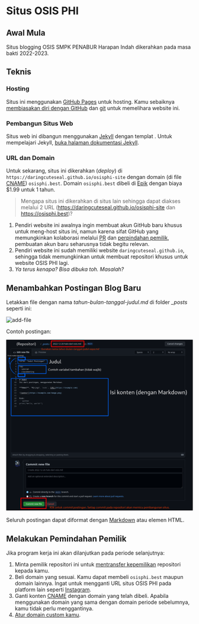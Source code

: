 # Situs OSIS PHI

## Awal Mula
Situs blogging OSIS SMPK PENABUR Harapan Indah dikerahkan pada masa bakti 2022-2023.

## Teknis
### Hosting
Situs ini menggunakan [GitHub Pages](https://pages.github.com/) untuk hosting. Kamu sebaiknya [membiasakan diri dengan GitHub](https://docs.github.com/en) dan [git](https://git-scm.com/doc) untuk memelihara website ini.

### Pembangun Situs Web
Situs web ini dibangun menggunakan [Jekyll](https://jekyllrb.com) dengan templat [](). Untuk mempelajari Jekyll, [buka halaman dokumentasi Jekyll](https://jekyllrb.com/docs/).

### URL dan Domain
Untuk sekarang, situs ini dikerahkan (*deploy*) di `https://daringcuteseal.github.io/osisphi-site` dengan domain (di file [CNAME](/CNAME)) `osisphi.best`. Domain `osisphi.best` dibeli di [Epik](https://registrar.epik.com) dengan biaya $1.99 untuk 1 tahun.

> Mengapa situs ini dikerahkan di situs lain sehingga dapat diakses melalui 2 URL (https://daringcuteseal.github.io/osisphi-site dan https://osisphi.best)?

1. Pendiri website ini awalnya ingin membuat akun GitHub baru khusus untuk meng-host situs ini, namun karena sifat GitHub yang memungkinkan kolaborasi melalui [PR](https://docs.github.com/en/pull-requests/collaborating-with-pull-requests/proposing-changes-to-your-work-with-pull-requests/about-pull-requests) dan [perpindahan pemilik](https://docs.github.com/en/repositories/creating-and-managing-repositories/transferring-a-repository), pembuatan akun baru seharusnya tidak begitu relevan.
2. Pendiri website ini sudah memiliki website `daringcuteseal.github.io`, sehingga tidak memungkinkan untuk membuat repositori khusus untuk website OSIS PHI lagi.
3. *Ya terus kenapa? Bisa dibuka toh. Masalah?*


## Menambahkan Postingan Blog Baru
Letakkan file dengan nama *tahun-bulan-tanggal-judul.md* di folder *_posts* seperti ini:

![add-file](https://user-images.githubusercontent.com/95740760/209554094-bc050c5a-5933-438b-9a2a-7a864a506f80.png)

Contoh postingan:

![instruksi](instruksi-postingan.png)

Seluruh postingan dapat diformat dengan [Markdown](https://docs.github.com/en/get-started/writing-on-github/getting-started-with-writing-and-formatting-on-github/basic-writing-and-formatting-syntax) atau elemen HTML.

## Melakukan Pemindahan Pemilik
Jika program kerja ini akan dilanjutkan pada periode selanjutnya:
1. Minta pemilik repositori ini untuk [mentransfer kepemilikan](https://docs.github.com/en/repositories/creating-and-managing-repositories/transferring-a-repository) repositori kepada kamu.
2. Beli domain yang sesuai. Kamu dapat membeli `osisphi.best` maupun domain lainnya. Ingat untuk mengganti URL situs OSIS PHI pada platform lain seperti [Instagram](https://instagram.com/osis.phi).
3. Ganti konten [CNAME](/CNAME) dengan domain yang telah dibeli. Apabila menggunakan domain yang sama dengan domain periode sebelumnya, kamu tidak perlu menggantinya.
4. [Atur domain custom kamu](https://docs.github.com/en/pages/configuring-a-custom-domain-for-your-github-pages-site/managing-a-custom-domain-for-your-github-pages-site).

